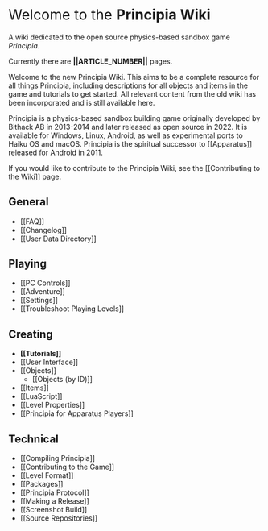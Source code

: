 <div class="wikibox center">
	<h1 style="border-bottom:0;font-weight:normal;margin-top:15px">Welcome to the <strong>Principia Wiki</strong></h1>
	<p>A wiki dedicated to the open source physics-based sandbox game <em>Principia</em>.</p>
	<p>Currently there are <strong>||ARTICLE_NUMBER||</strong> pages.</p>
</div>

Welcome to the new Principia Wiki. This aims to be a complete resource for all things Principia, including descriptions for all objects and items in the game and tutorials to get started. All relevant content from the old wiki has been incorporated and is still available here.

Principia is a physics-based sandbox building game originally developed by Bithack AB in 2013-2014 and later released as open source in 2022. It is available for Windows, Linux, Android, as well as experimental ports to Haiku OS and macOS. Principia is the spiritual successor to [[Apparatus]] released for Android in 2011.

If you would like to contribute to the Principia Wiki, see the [[Contributing to the Wiki]] page.

## General
- [[FAQ]]
- [[Changelog]]
- [[User Data Directory]]

## Playing
- [[PC Controls]]
- [[Adventure]]
- [[Settings]]
- [[Troubleshoot Playing Levels]]

## Creating
- **[[Tutorials]]**
- [[User Interface]]
- [[Objects]]
	- [[Objects (by ID)]]
- [[Items]]
- [[LuaScript]]
- [[Level Properties]]
- [[Principia for Apparatus Players]]

## Technical
- [[Compiling Principia]]
- [[Contributing to the Game]]
- [[Level Format]]
- [[Packages]]
- [[Principia Protocol]]
- [[Making a Release]]
- [[Screenshot Build]]
- [[Source Repositories]]
